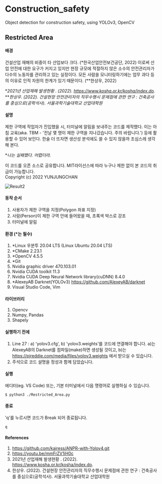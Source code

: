 # Construction_safety
Object detection for construction safety, using YOLOv3, OpenCV

Restricted Area
-------------
#### 배경   
건설산업 재해의 비중이 타 산업보다 크다. (*한국산업안전보건공단, 2022) 이로써 산업 안전에 대한 요구가 커지고 있지만 현장 규모에 적절하지 않은 소수의 안전관리자가 다수의 노동자를 관리하고 있는 실정이다. 모든 사람을 모니터링하기에는 업무 과다 등의 이유로 인적 자원의 한계가 있기 때문이다. (**한상우, 2022)
   
**2021년 산업재해 발생현황 . (2022). https://www.kosha.or.kr/kosha/index.do.*   
***한상우. (2022). 건설현장 안전관리자의 직무수행시 문제점에 관한 연구 : 건축공사를 중심으로(공학석사). 서울과학기술대학교 산업대학원*
   
#### 설명
제한 구역에 작업자가 진입했을 시, 터미널에 알림을 보내주는 코드를 제작했다. 이는 아침 교육(aka. TBM - '전날 몇 명이 제한 구역을 지나갔습니다. 주의 바랍니다.') 등에 활용할 수 있어 보인다. 한술 더 뜨자면 생산성 분석에도 쓸 수 있지 않을까 조심스레 생각해 본다.   
   
**나는 실패했다. 어렵더라.*
   
이 코드를 오픈 소스로 공유합니다. MIT라이선스에 따라 누구나 제한 없이 본 코드의 취급이 가능합니다.   
Copyright (c) 2022 YUNJUNGCHAN
   

   
![Result2](https://user-images.githubusercontent.com/101917321/166079890-9b882dfb-f2d9-4d1f-a11e-bb0547bfcdac.gif)
   
#### 동작 순서   
1. 사용자가 제한 구역을 지정(Polygon 좌표 지정)   
2. 사람(Person)이 제한 구역 안에 들어왔을 때, 초록색 박스로 강조   
3. 터미널에 알림   
   
#### 환경 (*는 필수)   
1. *Linux 우분투 20.04 LTS (Linux Ubuntu 20.04 LTS)   
2. *CMake 2.23.1   
3. *OpenCV 4.5.5   
4. *Git
5. Nvidia graphic driver 470.103.01   
6. Nvidia CUDA toolkit 11.3   
7. Nvidia CUDA Deep Neural Network library(cuDNN) 8.4.0    
8. *AlexeyAB Darknet(YOLOv3) https://github.com/AlexeyAB/darknet
9. Visual Studio Code, Vim   
   
#### 라이브러리
1. Opencv
2. Numpy, Pandas
3. Shapely
   
#### 실행하기 전에   
1. Line 27 : a) 'yolov3.cfg', b) 'yolov3.weights'를 코드에 연결해야 합니다. a)는 AlexeyAB의 Darknet를 컴파일(make)하면 생성될 것이고, b)는 https://pjreddie.com/media/files/yolov3.weights 에서 받으실 수 있습니다.   
2. 주석으로 코드 설명을 정성과 함께 담았습니다.   
   
#### 실행    
에디터(eg. VS Code) 또는, 기본 터미널에서 다음 명령어로 실행하실 수 있습니다.   

    $ python3 ./Restricted_Area.py
   
#### 종료   
'q'를 누르시면 코드가 Break 되어 종료됩니다.   
   
    q   
   
#### References
   1. https://github.com/kairess/ANPR-with-Yolov4.git   
   2. https://youtu.be/mmFrZV1iH0c   
   3. 2021년 산업재해 발생현황 . (2022). https://www.kosha.or.kr/kosha/index.do.   
   4. 한상우. (2022). 건설현장 안전관리자의 직무수행시 문제점에 관한 연구 : 건축공사를 중심으로(공학석사). 서울과학기술대학교 산업대학원
    
